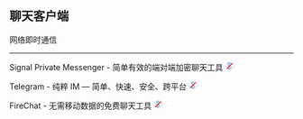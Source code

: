 ## 聊天客户端

网络即时通信

---

Signal Private Messenger - 简单有效的端对端加密聊天工具 ![](../assets/free.png)

Telegram - 纯粹 IM — 简单、快速、安全、跨平台 ![](../assets/free.png)

FireChat - 无需移动数据的免费聊天工具 ![](../assets/free.png)
